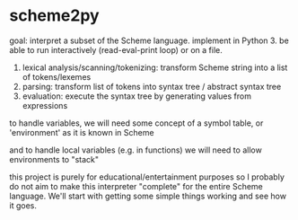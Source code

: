 # scheme2py

goal: interpret a subset of the Scheme language.  implement in Python 3.
be able to run interactively (read-eval-print loop) or on a file.

1. lexical analysis/scanning/tokenizing: transform Scheme string into a list of tokens/lexemes
2. parsing: transform list of tokens into syntax tree / abstract syntax tree
3. evaluation: execute the syntax tree by generating values from expressions

to handle variables, we will need some concept of a symbol table, or 'environment' as it is known in Scheme

and to handle local variables (e.g. in functions) we will need to allow environments to "stack"

this project is purely for educational/entertainment purposes so I probably do not aim to make this interpreter "complete" for the entire Scheme language.  We'll start with getting some simple things working and see how it goes.
